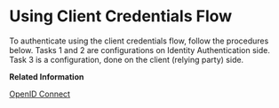 <!-- loio7d84532e363a483389852e5a1878a949 -->

# Using Client Credentials Flow

To authenticate using the client credentials flow, follow the procedures below. Tasks 1 and 2 are configurations on Identity Authentication side. Task 3 is a configuration, done on the client \(relying party\) side.

**Related Information**  


[OpenID Connect](openid-connect-a789c9c.md "You can use Identity Authentication for authentication in OpenID Connect protected applications.")

